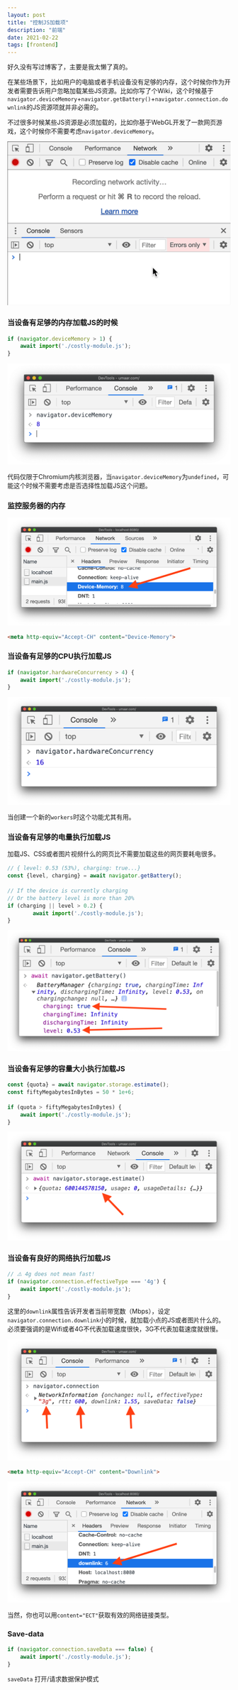 ```yaml
---
layout: post
title: "控制JS加载项"
description: "前端"
date: 2021-02-22
tags: [frontend]
---
```


好久没有写过博客了，主要是我太懒了真的。

<!--more-->

在某些场景下，比如用户的电脑或者手机设备没有足够的内存，这个时候你作为开发者需要告诉用户忽略加载某些JS资源。比如你写了个Wiki，这个时候基于```navigator.deviceMemory```+```navigator.getBattery()```+```navigator.connection.downlink```的JS资源项就并非必需的。

不过很多时候某些JS资源是必须加载的，比如你基于WebGL开发了一款网页游戏，这个时候你不需要考虑```navigator.deviceMemory```。

![considerate-javascript](../images/2021-02-22/considerate-javascript.gif)

### 当设备有足够的内存加载JS的时候

```javascript
if (navigator.deviceMemory > 1) {
    await import('./costly-module.js');
}
```

<img src="../images/2021-02-22/device-memory-js-142fa065f6.png" alt="device-memory-js-142fa065f6" style="zoom:67%;" />

代码仅限于Chromium内核浏览器，当```navigator.deviceMemory```为```undefined```，可能这个时候不需要考虑是否选择性加载JS这个问题。

### 监控服务器的内存

<img src="../images/2021-02-22/device-memory-header-47c8894672.png" alt="device-memory-header-47c8894672" style="zoom:67%;" />

```html
<meta http-equiv="Accept-CH" content="Device-Memory">
```

### 当设备有足够的CPU执行加载JS

```javascript
if (navigator.hardwareConcurrency > 4) {
    await import('./costly-module.js');
}
```

<img src="../images/2021-02-22/logical-processors-e3d4ca9d75.png" alt="logical-processors-e3d4ca9d75" style="zoom:67%;" />

当创建一个新的```workers```时这个功能尤其有用。

### 当设备有足够的电量执行加载JS

加载JS、CSS或者图片视频什么的网页比不需要加载这些的网页要耗电很多。

```javascript
// { level: 0.53 (53%), charging: true...}
const {level, charging} = await navigator.getBattery();

// If the device is currently charging
// Or the battery level is more than 20%
if (charging || level > 0.2) {
        await import('./costly-module.js');
}
```

<img src="../images/2021-02-22/battery-js-f2083c9b54.png" alt="battery-js-f2083c9b54" style="zoom:67%;" />

### 当设备有足够的容量大小执行加载JS

```javascript
const {quota} = await navigator.storage.estimate();
const fiftyMegabytesInBytes = 50 * 1e+6;

if (quota > fiftyMegabytesInBytes) {
    await import('./costly-module.js');
}
```

<img src="../images/2021-02-22/storage-quota-bed662b8eb.png" alt="storage-quota-bed662b8eb" style="zoom:67%;" />

### 当设备有良好的网络执行加载JS

```javascript
// ⚠️ 4g does not mean fast!
if (navigator.connection.effectiveType === '4g') {
    await import('./costly-module.js');
}
```

这里的```downlink```属性告诉开发者当前带宽数（Mbps），设定```navigator.connection.downlink```小的时候，就加载小点的JS或者图片什么的。必须要强调的是Wifi或者4G不代表加载速度很快，3G不代表加载速度就很慢。

<img src="../images/2021-02-22/network-info-c451ffd2ba.png" alt="network-info-c451ffd2ba" style="zoom:67%;" />

```html
<meta http-equiv="Accept-CH" content="Downlink">
```

<img src="../images/2021-02-22/downlink-network-header-7c7d1bddd7.png" alt="downlink-network-header-7c7d1bddd7" style="zoom:67%;" />

当然，你也可以用```content="ECT"```获取有效的网络链接类型。

### Save-data

```javascript
if (navigator.connection.saveData === false) {
    await import('./costly-module.js');
}
```

```saveData``` 打开/请求数据保护模式